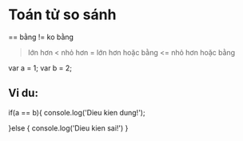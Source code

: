# Toán tử so sánh

== bằng
!= ko bằng
 > lớn hơn
 < nhỏ hơn
 >= lớn hơn hoặc bằng
 <= nhỏ hơn hoặc bằng


var a = 1; 
var b = 2;

## Vi du: 
if(a == b){
    console.log('Dieu kien dung!');

}else {
    console.log('Dieu kien sai!')
}